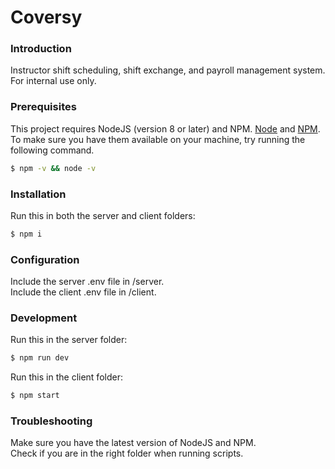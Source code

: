 # Coversy

### Introduction

Instructor shift scheduling, shift exchange, and payroll management system. For internal use only.

### Prerequisites

This project requires NodeJS (version 8 or later) and NPM.
[Node](http://nodejs.org/) and [NPM](https://npmjs.org/).
To make sure you have them available on your machine,
try running the following command.

```sh
$ npm -v && node -v
```

### Installation

Run this in both the server and client folders:

```sh
$ npm i
```

### Configuration

Include the server .env file in /server. <br>
Include the client .env file in /client.

### Development

Run this in the server folder:

```sh
$ npm run dev
```

Run this in the client folder:

```sh
$ npm start
```

### Troubleshooting

Make sure you have the latest version of NodeJS and NPM. <br>
Check if you are in the right folder when running scripts.

